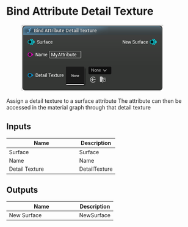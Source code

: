 # Bind Attribute Detail Texture

<div align="left" data-full-width="false">

<figure><img src="../../../api/Surface/Bind_Attribute_Detail_Texture.png" alt=""><figcaption></figcaption></figure>

</div>

Assign a detail texture to a surface attribute The attribute can then be accessed in the material graph through that detail texture

## Inputs

<table><thead><tr><th width="170">Name</th><th>Description</th></tr></thead><tbody><tr><td>Surface</td><td>Surface</td></tr><tr><td>Name</td><td>Name</td></tr><tr><td>Detail Texture</td><td>DetailTexture</td></tr></tbody></table>

## Outputs

<table><thead><tr><th width="170">Name</th><th>Description</th></tr></thead><tbody><tr><td>New Surface</td><td>NewSurface</td></tr></tbody></table>

